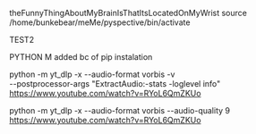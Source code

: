 theFunnyThingAboutMyBrainIsThatItsLocatedOnMyWrist
source /home/bunkebear/meMe/pyspective/bin/activate

TEST2


PYTHON M added bc of pip instalation

python -m yt_dlp -x --audio-format vorbis -v \
  --postprocessor-args "ExtractAudio:-stats -loglevel info" \
  https://www.youtube.com/watch?v=RYoL6QmZKUo

python -m yt_dlp -x --audio-format vorbis --audio-quality 9 https://www.youtube.com/watch?v=RYoL6QmZKUo
